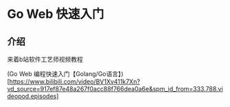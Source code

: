 # Go Web 快速入门
## 介绍
来着b站软件工艺师视频教程

(Go Web 编程快速入门【Golang/Go语言】)[https://www.bilibili.com/video/BV1Xv411k7Xn?vd_source=917ef87e48a267f0acc88f766dea0a6e&spm_id_from=333.788.videopod.episodes]